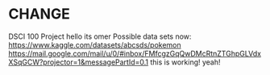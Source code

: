 # CHANGE
DSCI 100 Project
hello its omer
Possible data sets now:
https://www.kaggle.com/datasets/abcsds/pokemon
https://mail.google.com/mail/u/0/#inbox/FMfcgzGqQwDMcRtnZTGhpGLVdxXSqGCW?projector=1&messagePartId=0.1
this is working! yeah!
